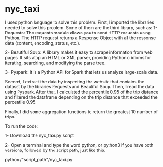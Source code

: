 # nyc_taxi
I used python language to solve this problem. 
First, I imported the libraries needed to solve this problem. Some of them are the third library, such as:
1- Requests: The requests module allows you to send HTTP requests using Python. The HTTP request returns a Response Object with all the response data (content, encoding, status, etc.). 

2- Beautiful Soup: A library makes it easy to scrape information from web pages. It sits atop an HTML or XML parser, providing Pythonic idioms for iterating, searching, and modifying the parse tree. 

3- Pyspark: it is a Python API for Spark that lets us analyze large-scale data.

Second, I extract the data by inspecting the website that contains the dataset by the libraries Requests and Beautiful Soup. Then, I read the data using Pyspark. After that, I calculated the percentile 0.95 of the trip distance and filtered the dataframe depending on the trip distance that exceeded the percentile 0.95. 

Finally, I did some aggregation functions to return the greatest 10 number of trips.

To run the code:

1- Download the nyc_taxi.py script

2- Open a terminal and type the word python, or python3 if you have both versions, followed by the script path, just like this:

python /"script_path"/nyc_taxi.py
